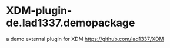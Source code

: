 XDM-plugin-de.lad1337.demopackage
=================================

a demo external plugin for XDM https://github.com/lad1337/XDM
